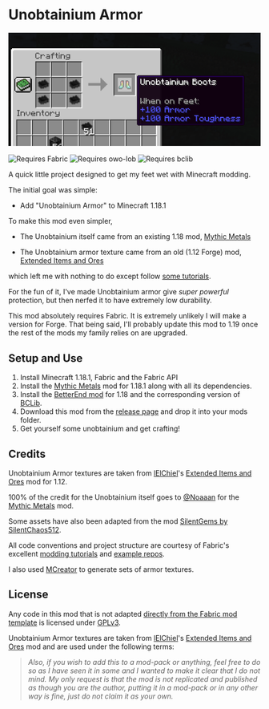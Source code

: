 # Unobtainium Armor

![Craftable Unobtainium Armor](banner.png)

<img src="https://i.imgur.com/Ol1Tcf8.png" alt="Requires Fabric" width="150"/>
<img src="https://i.imgur.com/3mlP8IS.png" alt="Requires owo-lob" width="150"/>
<img src="https://raw.githubusercontent.com/paulevsGitch/BCLib/main/bclib_banner.png" alt="Requires bclib" width="150"/>

A quick little project designed to get my feet wet with Minecraft
modding.

The initial goal was simple:

- Add "Unobtainium Armor" to Minecraft 1.18.1

To make this mod even simpler,

- The Unobtainium itself came from an existing 1.18 mod,
[Mythic Metals](https://www.curseforge.com/minecraft/mc-mods/mythicmetals)

- The Unobtainium armor texture came from an old (1.12 Forge) mod,
[Extended Items and Ores](https://www.curseforge.com/minecraft/mc-mods/extended-items-and-ores-mod)

which left me with nothing to do except follow [some tutorials](https://fabricmc.net/wiki/tutorial:armor).

For the fun of it, I've made Unobtainium armor give _super powerful_ protection, but
then nerfed it to have extremely low durability.

This mod absolutely requires Fabric. It is extremely unlikely I will make a version
for Forge. That being said, I'll probably update this mod to 1.19 once the rest of the
mods my family relies on are upgraded.

## Setup and Use

1. Install Minecraft 1.18.1, Fabric and the Fabric API
2. Install the [Mythic Metals](https://www.curseforge.com/minecraft/mc-mods/mythicmetals)
   mod for 1.18.1 along with all its dependencies.
3. Install the [BetterEnd mod](https://www.curseforge.com/minecraft/mc-mods/betterend) for 1.18 and the corresponding 
   version of [BCLib](https://www.curseforge.com/minecraft/mc-mods/bclib).
3. Download this mod from the [release page](https://github.com/OpenBagTwo/UnobtainiumArmor/releases)
   and drop it into your mods folder.
4. Get yourself some unobtainium and get crafting!

## Credits

Unobtainium Armor textures are taken from
[lElChiel](https://www.curseforge.com/members/lelchiel)'s
[Extended Items and Ores](https://www.curseforge.com/minecraft/mc-mods/extended-items-and-ores-mod)
mod for 1.12.

100% of the credit for the Unobtainium itself goes to
[@Noaaan](https://github.com/Noaaan) for
the [Mythic Metals](https://github.com/Noaaan/MythicMetals)
mod.

Some assets have also been adapted from the mod
[SilentGems by SilentChaos512](https://github.com/SilentChaos512/SilentGems).

All code conventions and project structure are courtesy of 
Fabric's excellent [modding tutorials](https://fabricmc.net/wiki/tutorial:armor)
and [example repos](https://github.com/gdude2002/Gilded-Netherite).

I also used [MCreator](https://mcreator.net/) to generate sets of
armor textures.

## License

Any code in this mod that is not adapted
[directly from the Fabric mod template](https://github.com/FabricMC/fabric-example-mod)
is licensed under [GPLv3](https://www.gnu.org/licenses/gpl-3.0.en.html).

Unobtainium Armor textures are taken from
[lElChiel](https://www.curseforge.com/members/lelchiel)'s
[Extended Items and Ores](https://www.curseforge.com/minecraft/mc-mods/extended-items-and-ores-mod)
mod and are used under the following terms:

> _Also, if you wish to add this to a mod-pack or anything,
> feel free to do so as I have seen it in some
> and I wanted to make it clear that I do not mind.
> My only request is that the mod is not replicated
> and published as though you are the author,
> putting it in a mod-pack or in any other way is fine,
> just do not claim it as your own._


